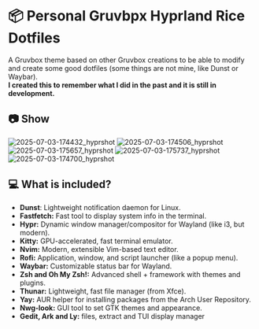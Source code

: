 # 📦 Personal Gruvbpx Hyprland Rice Dotfiles
A  Gruvbox theme based on other Gruvbox creations to be able to modify and create some good dotfiles (some things are not mine, like Dunst or Waybar).<br> **I created this to remember what I did in the past and it is still in development.**

## 📷 Show
![2025-07-03-174432_hyprshot](https://github.com/user-attachments/assets/5f3f2089-5ec7-4b37-b975-0bc7411f2ddb)
![2025-07-03-174506_hyprshot](https://github.com/user-attachments/assets/2cf1ee06-6ded-45de-ab2e-0d1e7bd1fbe0)
![2025-07-03-175657_hyprshot](https://github.com/user-attachments/assets/00542eac-7d2f-4e87-a003-0ff2d23f3678)
![2025-07-03-175737_hyprshot](https://github.com/user-attachments/assets/452e50dc-b388-4d32-8066-822c205ba26f)
![2025-07-03-174700_hyprshot](https://github.com/user-attachments/assets/7b751e05-0fe7-474d-856c-600617046309)

## 💻 What is included?
- **Dunst**: Lightweight notification daemon for Linux.
- **Fastfetch:** Fast tool to display system info in the terminal.
- **Hypr:** Dynamic window manager/compositor for Wayland (like i3, but modern).
- **Kitty:** GPU-accelerated, fast terminal emulator.
- **Nvim:** Modern, extensible Vim-based text editor.
- **Rofi:** Application, window, and script launcher (like a popup menu).
- **Waybar:** Customizable status bar for Wayland.
- **Zsh and Oh My Zsh!:** Advanced shell + framework with themes and plugins.
- **Thunar:** Lightweight, fast file manager (from Xfce).
- **Yay:** AUR helper for installing packages from the Arch User Repository.
- **Nwg-look:** GUI tool to set GTK themes and appearance.
- **Gedit, Ark and Ly:** files, extract and TUI display manager
